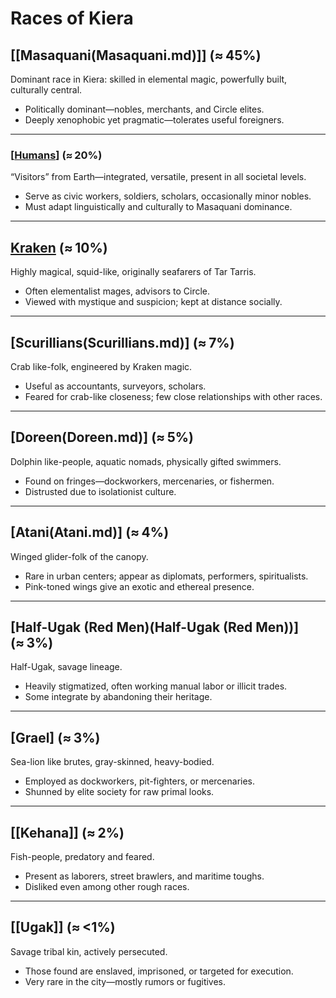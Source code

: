 # Races of Kiera

## [[Masaquani(Masaquani.md)]] (≈ 45%)

Dominant race in Kiera: skilled in elemental magic, powerfully built, culturally central.
- Politically dominant—nobles, merchants, and Circle elites.
- Deeply xenophobic yet pragmatic—tolerates useful foreigners.

---
### [[Humans](Humans.md)] (≈ 20%)

“Visitors” from Earth—integrated, versatile, present in all societal levels.
- Serve as civic workers, soldiers, scholars, occasionally minor nobles.
- Must adapt linguistically and culturally to Masaquani dominance.

---
## [Kraken](Kraken.md) (≈ 10%)

Highly magical, squid-like, originally seafarers of Tar Tarris.
- Often elementalist mages, advisors to Circle.
- Viewed with mystique and suspicion; kept at distance socially.

---
## [Scurillians(Scurillians.md)] (≈ 7%)

Crab like-folk, engineered by Kraken magic.
- Useful as accountants, surveyors, scholars.
- Feared for crab-like closeness; few close relationships with other races.

---
## [Doreen(Doreen.md)] (≈ 5%)

Dolphin like-people, aquatic nomads, physically gifted swimmers.
- Found on fringes—dockworkers, mercenaries, or fishermen.
- Distrusted due to isolationist culture.

---
## [Atani(Atani.md)] (≈ 4%)

Winged glider-folk of the canopy.
- Rare in urban centers; appear as diplomats, performers, spiritualists.
- Pink-toned wings give an exotic and ethereal presence.

---
## [Half-Ugak (Red Men)(Half-Ugak (Red Men))] (≈ 3%)

Half-Ugak, savage lineage.
- Heavily stigmatized, often working manual labor or illicit trades.
- Some integrate by abandoning their heritage.

---
## [Grael] (≈ 3%)

Sea-lion like brutes, gray-skinned, heavy-bodied.
- Employed as dockworkers, pit-fighters, or mercenaries. 
- Shunned by elite society for raw primal looks.

---
## [[Kehana]] (≈ 2%)

Fish-people, predatory and feared.
- Present as laborers, street brawlers, and maritime toughs.
- Disliked even among other rough races.

---
## [[Ugak]] (≈ <1%)

Savage tribal kin, actively persecuted.
- Those found are enslaved, imprisoned, or targeted for execution.
- Very rare in the city—mostly rumors or fugitives.